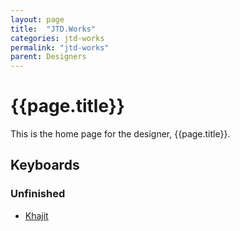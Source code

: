 ```yaml
---
layout: page
title:  "JTD.Works"
categories: jtd-works
permalink: "jtd-works"
parent: Designers
---
```

# {{page.title}}

This is the home page for the designer, {{page.title}}.

## Keyboards

### Unfinished

- [Khajit](/jtd-works/khajit)
